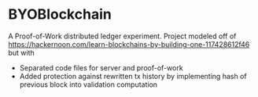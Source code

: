 # BYOBlockchain
A Proof-of-Work distributed ledger experiment. Project modeled off of https://hackernoon.com/learn-blockchains-by-building-one-117428612f46
but with 

* Separated code files for server and proof-of-work
* Added protection against rewritten tx history by implementing hash of previous block into validation computation
